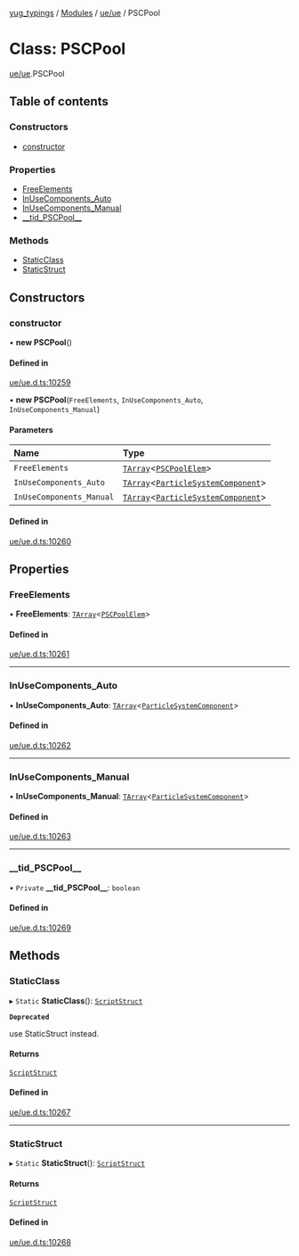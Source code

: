 [yug_typings](../README.md) / [Modules](../modules.md) / [ue/ue](../modules/ue_ue.md) / PSCPool

# Class: PSCPool

[ue/ue](../modules/ue_ue.md).PSCPool

## Table of contents

### Constructors

- [constructor](ue_ue.PSCPool.md#constructor)

### Properties

- [FreeElements](ue_ue.PSCPool.md#freeelements)
- [InUseComponents\_Auto](ue_ue.PSCPool.md#inusecomponents_auto)
- [InUseComponents\_Manual](ue_ue.PSCPool.md#inusecomponents_manual)
- [\_\_tid\_PSCPool\_\_](ue_ue.PSCPool.md#__tid_pscpool__)

### Methods

- [StaticClass](ue_ue.PSCPool.md#staticclass)
- [StaticStruct](ue_ue.PSCPool.md#staticstruct)

## Constructors

### constructor

• **new PSCPool**()

#### Defined in

[ue/ue.d.ts:10259](https://github.com/YugMetaverse/yug_typings/blob/b7d9b19/ue/ue.d.ts#L10259)

• **new PSCPool**(`FreeElements`, `InUseComponents_Auto`, `InUseComponents_Manual`)

#### Parameters

| Name | Type |
| :------ | :------ |
| `FreeElements` | [`TArray`](../interfaces/ue_puerts.TArray.md)<[`PSCPoolElem`](ue_ue.PSCPoolElem.md)\> |
| `InUseComponents_Auto` | [`TArray`](../interfaces/ue_puerts.TArray.md)<[`ParticleSystemComponent`](ue_ue.ParticleSystemComponent.md)\> |
| `InUseComponents_Manual` | [`TArray`](../interfaces/ue_puerts.TArray.md)<[`ParticleSystemComponent`](ue_ue.ParticleSystemComponent.md)\> |

#### Defined in

[ue/ue.d.ts:10260](https://github.com/YugMetaverse/yug_typings/blob/b7d9b19/ue/ue.d.ts#L10260)

## Properties

### FreeElements

• **FreeElements**: [`TArray`](../interfaces/ue_puerts.TArray.md)<[`PSCPoolElem`](ue_ue.PSCPoolElem.md)\>

#### Defined in

[ue/ue.d.ts:10261](https://github.com/YugMetaverse/yug_typings/blob/b7d9b19/ue/ue.d.ts#L10261)

___

### InUseComponents\_Auto

• **InUseComponents\_Auto**: [`TArray`](../interfaces/ue_puerts.TArray.md)<[`ParticleSystemComponent`](ue_ue.ParticleSystemComponent.md)\>

#### Defined in

[ue/ue.d.ts:10262](https://github.com/YugMetaverse/yug_typings/blob/b7d9b19/ue/ue.d.ts#L10262)

___

### InUseComponents\_Manual

• **InUseComponents\_Manual**: [`TArray`](../interfaces/ue_puerts.TArray.md)<[`ParticleSystemComponent`](ue_ue.ParticleSystemComponent.md)\>

#### Defined in

[ue/ue.d.ts:10263](https://github.com/YugMetaverse/yug_typings/blob/b7d9b19/ue/ue.d.ts#L10263)

___

### \_\_tid\_PSCPool\_\_

• `Private` **\_\_tid\_PSCPool\_\_**: `boolean`

#### Defined in

[ue/ue.d.ts:10269](https://github.com/YugMetaverse/yug_typings/blob/b7d9b19/ue/ue.d.ts#L10269)

## Methods

### StaticClass

▸ `Static` **StaticClass**(): [`ScriptStruct`](ue_ue.ScriptStruct.md)

**`Deprecated`**

use StaticStruct instead.

#### Returns

[`ScriptStruct`](ue_ue.ScriptStruct.md)

#### Defined in

[ue/ue.d.ts:10267](https://github.com/YugMetaverse/yug_typings/blob/b7d9b19/ue/ue.d.ts#L10267)

___

### StaticStruct

▸ `Static` **StaticStruct**(): [`ScriptStruct`](ue_ue.ScriptStruct.md)

#### Returns

[`ScriptStruct`](ue_ue.ScriptStruct.md)

#### Defined in

[ue/ue.d.ts:10268](https://github.com/YugMetaverse/yug_typings/blob/b7d9b19/ue/ue.d.ts#L10268)
